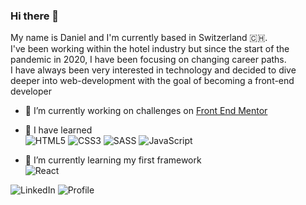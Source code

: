 ### Hi there 👋

My name is Daniel and I'm currently based in Switzerland 🇨🇭. </br>
I've been working within the hotel industry but since the start of the pandemic in 2020, I have been focusing on changing career paths. </br> 
I have always been very interested in technology and decided to dive deeper into web-development with the goal of becoming a front-end developer

- 🔭 I’m currently working on challenges on [Front End Mentor](https://www.frontendmentor.io/profile/DanK1368)

- :book: I have learned </br>
  ![HTML5](https://img.shields.io/badge/html5-%23E34F26.svg?style=for-the-badge&logo=html5&logoColor=white)
  ![CSS3](https://img.shields.io/badge/css3-%231572B6.svg?style=for-the-badge&logo=css3&logoColor=white)
  ![SASS](https://img.shields.io/badge/SASS-hotpink.svg?style=for-the-badge&logo=SASS&logoColor=white)
  ![JavaScript](https://img.shields.io/badge/javascript-%23323330.svg?style=for-the-badge&logo=javascript&logoColor=%23F7DF1E)

- 🌱 I’m currently learning my first framework  </br>
  ![React](https://img.shields.io/badge/react-%2320232a.svg?style=for-the-badge&logo=react&logoColor=%2361DAFB)


![LinkedIn](https://img.shields.io/badge/linkedin-%230077B5.svg?style=for-the-badge&logo=linkedin&logoColor=white)
![Profile](https://www.linkedin.com/in/daniel-k%C3%B6tt-84a254229/)
